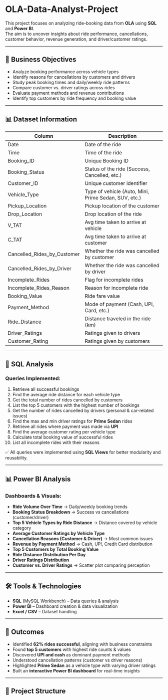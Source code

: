 # OLA-Data-Analyst-Project

This project focuses on analyzing ride-booking data from **OLA** using **SQL** and **Power BI**.  
The aim is to uncover insights about ride performance, cancellations, customer behavior, revenue generation, and driver/customer ratings.  

---

## 📌 Business Objectives
- Analyze booking performance across vehicle types  
- Identify reasons for cancellations by customers and drivers  
- Study peak booking times and daily/weekly ride patterns  
- Compare customer vs. driver ratings across rides  
- Evaluate payment methods and revenue contributions  
- Identify top customers by ride frequency and booking value  

---

## 📊 Dataset Information

| Column                  | Description                                  |
|--------------------------|----------------------------------------------|
| Date                     | Date of the ride                             |
| Time                     | Time of the ride                             |
| Booking_ID               | Unique Booking ID                            |
| Booking_Status           | Status of the ride (Success, Cancelled, etc.)|
| Customer_ID              | Unique customer identifier                   |
| Vehicle_Type             | Type of vehicle (Auto, Mini, Prime Sedan, SUV, etc.) |
| Pickup_Location          | Pickup location of the customer              |
| Drop_Location            | Drop location of the ride                    |
| V_TAT                    | Avg time taken to arrive at vehicle          |
| C_TAT                    | Avg time taken to arrive at customer         |
| Cancelled_Rides_by_Customer | Whether the ride was cancelled by customer |
| Cancelled_Rides_by_Driver   | Whether the ride was cancelled by driver   |
| Incomplete_Rides         | Flag for incomplete rides                    |
| Incomplete_Rides_Reason  | Reason for incomplete ride                   |
| Booking_Value            | Ride fare value                              |
| Payment_Method           | Mode of payment (Cash, UPI, Card, etc.)      |
| Ride_Distance            | Distance traveled in the ride (km)           |
| Driver_Ratings           | Ratings given to drivers                     |
| Customer_Rating          | Ratings given by customers                   |

---

## 🔎 SQL Analysis

### Queries Implemented:
1. Retrieve all successful bookings  
2. Find the average ride distance for each vehicle type  
3. Get the total number of rides cancelled by customers  
4. List the top 5 customers with the highest number of bookings  
5. Get the number of rides cancelled by drivers (personal & car-related issues)  
6. Find the max and min driver ratings for **Prime Sedan** rides  
7. Retrieve all rides where payment was made via **UPI**  
8. Find the average customer rating per vehicle type  
9. Calculate total booking value of successful rides  
10. List all incomplete rides with their reasons  

✅ All queries were implemented using **SQL Views** for better modularity and reusability.

---

## 📊 Power BI Analysis

### Dashboards & Visuals:
- **Ride Volume Over Time** → Daily/weekly booking trends  
- **Booking Status Breakdown** → Success vs cancellations (customer/driver)  
- **Top 5 Vehicle Types by Ride Distance** → Distance covered by vehicle category  
- **Average Customer Ratings by Vehicle Type**  
- **Cancellation Reasons (Customer & Driver)** → Most common issues  
- **Revenue by Payment Method** → Cash, UPI, Credit Card distribution  
- **Top 5 Customers by Total Booking Value**  
- **Ride Distance Distribution Per Day**  
- **Driver Ratings Distribution**  
- **Customer vs. Driver Ratings** → Scatter plot comparing perception  

---

## 🛠️ Tools & Technologies
- **SQL** (MySQL Workbench) – Data queries & analysis  
- **Power BI** – Dashboard creation & data visualization  
- **Excel / CSV** – Dataset handling  

---

## 🚀 Outcomes
- Identified **62% rides successful**, aligning with business constraints  
- Found **top 5 customers** with highest ride counts & values  
- Discovered **UPI and cash** as dominant payment methods  
- Understood cancellation patterns (customer vs driver reasons)  
- Highlighted **Prime Sedan** as a vehicle type with varying driver ratings  
- Built an **interactive Power BI dashboard** for real-time insights  

---

## 📂 Project Structure
